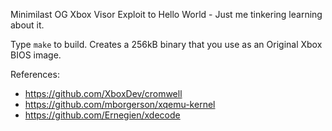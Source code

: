 Minimilast OG Xbox Visor Exploit to Hello World - Just me tinkering learning about it.

Type `make` to build. Creates a 256kB binary that you use as an Original Xbox BIOS image.

References:
* https://github.com/XboxDev/cromwell
* https://github.com/mborgerson/xqemu-kernel
* https://github.com/Ernegien/xdecode
